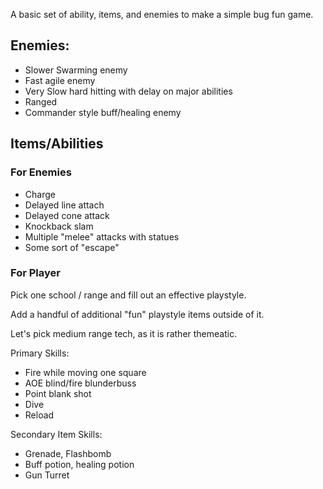 A basic set of ability, items, and enemies to make a simple bug fun game.

## Enemies:

- Slower Swarming enemy
- Fast agile enemy
- Very Slow hard hitting with delay on major abilities
- Ranged
- Commander style buff/healing enemy

## Items/Abilities

### For Enemies

- Charge
- Delayed line attach
- Delayed cone attack
- Knockback slam
- Multiple "melee" attacks with statues
- Some sort of "escape"

### For Player

Pick one school / range and fill out an effective playstyle.

Add a handful of additional "fun" playstyle items outside of it.

Let's pick medium range tech, as it is rather themeatic.

Primary Skills:

- Fire while moving one square
- AOE blind/fire blunderbuss
- Point blank shot
- Dive
- Reload

Secondary Item Skills:
- Grenade, Flashbomb
- Buff potion, healing potion
- Gun Turret
